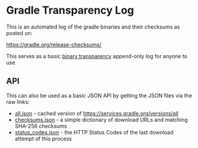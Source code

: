 
# Gradle Transparency Log

This is an automated log of the gradle binaries and their checksums as
posted on:

<https://gradle.org/release-checksums/>

This serves as a basic [binary transparency](https://wiki.mozilla.org/Security/Binary_Transparency) append-only log for anyone to use

## API

This can also be used as a basic JSON API by getting the JSON files via the raw links:

* [all.json](https://fdroid.gitlab.io/gradle-transparency-log/all.json) - cached version of https://services.gradle.org/versions/all
* [checksums.json](https://fdroid.gitlab.io/gradle-transparency-log/checksums.json) - a simple dictionary of download URLs and matching SHA-256 checksums
* [status_codes.json](https://fdroid.gitlab.io/gradle-transparency-log/status_codes.json) - the HTTP Status Codes of the last download attempt of this process
